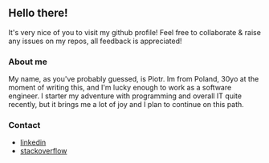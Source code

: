 ## Hello there!

It's very nice of you to visit my github profile!
Feel free to collaborate & raise any issues on my repos, all feedback is appreciated!

### About me
My name, as you've probably guessed, is Piotr. Im from Poland, 30yo at the moment of writing this, and I'm lucky enough to work as a software engineer. I starter my adventure with programming and overall IT quite recently, but it brings me a lot of joy and I plan to continue on this path.


### Contact 
 - [linkedin](https://www.linkedin.com/in/piotr-majewski-691784157/)
 - [stackoverflow](tackoverflow.com/users/14383539/piotr-majewski)

<!---
majewski-piotr/majewski-piotr is a ✨ special ✨ repository because its `README.md` (this file) appears on your GitHub profile.
You can click the Preview link to take a look at your changes.
--->
